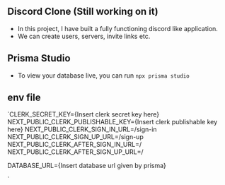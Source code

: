 ## Discord Clone (Still working on it)

- In this project, I have built a fully functioning discord like application.
- We can create users, servers, invite links etc.

## Prisma Studio

- To view your database live, you can run `npx prisma studio`

## env file

`CLERK_SECRET_KEY={Insert clerk secret key here}
NEXT_PUBLIC_CLERK_PUBLISHABLE_KEY={Insert clerk publishable key here}
NEXT_PUBLIC_CLERK_SIGN_IN_URL=/sign-in
NEXT_PUBLIC_CLERK_SIGN_UP_URL=/sign-up
NEXT_PUBLIC_CLERK_AFTER_SIGN_IN_URL=/
NEXT_PUBLIC_CLERK_AFTER_SIGN_UP_URL=/

DATABASE_URL={Insert database url given by prisma}

`
